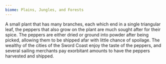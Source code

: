 ```yaml
---
biome: Plains, Jungles, and Forests
---
```

A small plant that has many branches, each which end in a single triangular leaf, the peppers that also grow on the plant are much sought after for their spice. The peppers are either dried or ground into powder after being picked, allowing them to be shipped afar with little chance of spoilage. The wealthy of the cities of the Sword Coast enjoy the taste of the peppers, and several sailing merchants pay exorbitant amounts to have the peppers harvested and shipped. 

